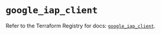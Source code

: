 # `google_iap_client`

Refer to the Terraform Registry for docs: [`google_iap_client`](https://registry.terraform.io/providers/drfaust92/google/4.16.4/docs/resources/iap_client).
